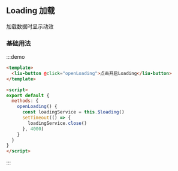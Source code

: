 <script>
export default {
  methods: {
    openLoading() {
      const loadingService = this.$loading()
      setTimeout(() => {
        loadingService.close()
      }, 4000)
    }
  }
}
</script>

## Loading 加载

加载数据时显示动效

### 基础用法

:::demo

```html
<template>
  <liu-button @click="openLoading">点击开启Loading</liu-button>
</template>

<script>
export default {
  methods: {
    openLoading() {
      const loadingService = this.$loading()
      setTimeout(() => {
        loadingService.close()
      }, 4000)
    }
  }
}
</script>
```

:::
